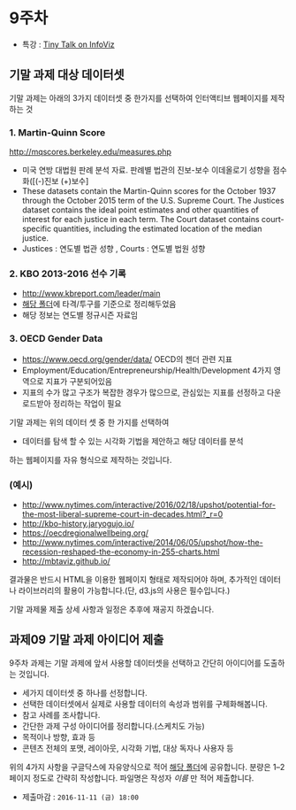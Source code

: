 9주차
===

- 특강 : [Tiny Talk on InfoViz](https://docs.google.com/presentation/d/1Ka3gCmLpCKdCGOJZcRQb9wsORWBvVb0N0mnhQlf2ScM/edit?ts=581c836e#slide=id.g18abd31b3a_0_18)



기말 과제 대상 데이터셋
---


 기말 과제는 아래의 3가지 데이터셋 중 한가지를 선택하여 인터액티브 웹페이지를 제작하는 것

### 1. Martin-Quinn Score

 http://mqscores.berkeley.edu/measures.php
 - 미국 연방 대법원 판례 분석 자료. 판례별 법관의 진보-보수 이데올로기 성향을 점수화([(-)진보 (+)보수]
 - These datasets contain the Martin-Quinn scores for the October 1937 through the October 2015 term of the U.S. Supreme Court. The Justices dataset contains the ideal point estimates and other quantities of interest for each justice in each term. The Court dataset contains court-specific quantities, including the estimated location of the median justice.
 - Justices : 연도별 법관 성향 , Courts : 연도별 법원 성향


### 2. KBO 2013-2016 선수 기록

- http://www.kbreport.com/leader/main
- [해당 폴더](https://docs.google.com/spreadsheets/d/1gHzMSI6uhW8EqmGSLmcwIiV9klWTgO7eoS8einIscLs/edit?usp=sharing)에 타격/투구를 기준으로 정리해두었음
- 해당 정보는 연도별 정규시즌 자료임


### 3. OECD Gender Data

- https://www.oecd.org/gender/data/ OECD의 젠더 관련 지표
- Employment/Education/Entrepreneurship/Health/Development 4가지 영역으로 지표가 구분되어있음
- 지표의 수가 많고 구조가 복잡한 경우가 많으므로, 관심있는 지표를 선정하고 다운로드받아 정리하는 작업이 필요



기말 과제는 위의 데이터 셋 중 한 가지를 선택하여

 - 데이터를 탐색 할 수 있는 시각화 기법을 제안하고 해당 데이터를 분석

하는 웹페이지를 자유 형식으로 제작하는 것입니다.


### (예시)

- http://www.nytimes.com/interactive/2016/02/18/upshot/potential-for-the-most-liberal-supreme-court-in-decades.html?_r=0
- http://kbo-history.jaryogujo.io/
- https://oecdregionalwellbeing.org/
- http://www.nytimes.com/interactive/2014/06/05/upshot/how-the-recession-reshaped-the-economy-in-255-charts.html
- http://mbtaviz.github.io/


결과물은 반드시 HTML을 이용한 웹페이지 형태로 제작되어야 하며, 추가적인 데이터나 라이브러리의 활용이 가능합니다.(단, d3.js의 사용은 필수입니다.)

기말 과제물 제출 상세 사항과 일정은 추후에 재공지 하겠습니다.


## 과제09 기말 과제 아이디어 제출

9주차 과제는 기말 과제에 앞서 사용할 데이터셋을 선택하고 간단히 아이디어를 도출하는 것입니다.
- 세가지 데이터셋 중 하나를 선정합니다.
- 선택한 데이터셋에서 실제로 사용할 데이터의 속성과 범위를 구체화해봅니다.
- 참고 사례를 조사합니다.
- 간단한 과제 구성 아이디어를 정리합니다.(스케치도 가능)
 - 목적이나 방향, 효과 등
 - 콘텐츠 전체의 포맷, 레이아웃, 시각화 기법, 대상 독자나 사용자 등


위의 4가지 사항을 구글닥스에 자유양식으로 적어 [해당 폴더](https://drive.google.com/drive/folders/0B6tl9QHjJ5E5alpBay10cGUyYlE?usp=sharing)에 공유합니다. 분량은 1–2페이지 정도로 간략히 작성합니다. 파일명은 작성자 *이름* 만 적어 제출합니다.

- 제출마감 : `2016-11-11 (금) 18:00`
